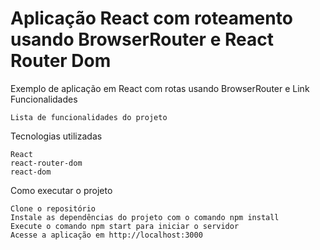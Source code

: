 # Aplicação React com roteamento usando BrowserRouter e React Router Dom


Exemplo de aplicação em React com rotas usando BrowserRouter e Link
Funcionalidades

    Lista de funcionalidades do projeto

Tecnologias utilizadas

    React
    react-router-dom
    react-dom

Como executar o projeto

    Clone o repositório
    Instale as dependências do projeto com o comando npm install
    Execute o comando npm start para iniciar o servidor
    Acesse a aplicação em http://localhost:3000
